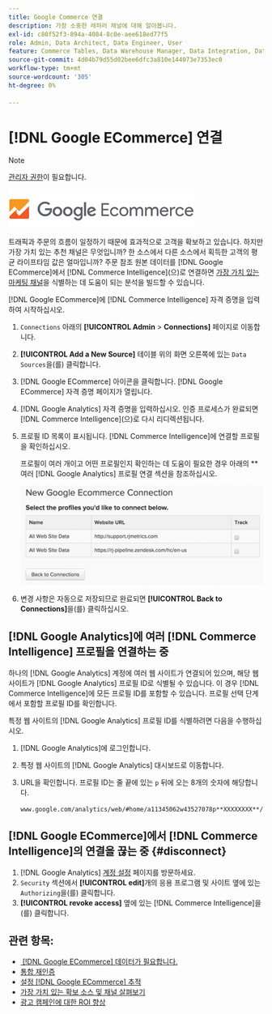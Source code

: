 ```yaml
---
title: Google Commerce 연결
description: 가장 소중한 레퍼러 채널에 대해 알아봅니다.
exl-id: c80f52f3-894a-4084-8c0e-aee618ed77f5
role: Admin, Data Architect, Data Engineer, User
feature: Commerce Tables, Data Warehouse Manager, Data Integration, Data Import/Export
source-git-commit: 4d04b79d55d02bee6dfc3a810e144073e7353ec0
workflow-type: tm+mt
source-wordcount: '305'
ht-degree: 0%

---
```


# [!DNL Google ECommerce] 연결

>[!NOTE]
>
>[관리자 권한](../../../administrator/user-management/user-management.md)이 필요합니다.

![Google eCommerce 로고](../../../assets/google-ecommerce-logo.png)

트래픽과 주문의 흐름이 일정하기 때문에 효과적으로 고객을 확보하고 있습니다. 하지만 가장 가치 있는 추천 채널은 무엇입니까? 한 소스에서 다른 소스에서 획득한 고객의 평균 라이프타임 값은 얼마입니까? 주문 참조 원본 데이터를 [!DNL Google ECommerce]에서 [!DNL Commerce Intelligence]&#x200B;(으)로 연결하면 [가장 가치 있는 마케팅 채널](../../../data-analyst/analysis/most-value-source-channel.md)을 식별하는 데 도움이 되는 분석을 빌드할 수 있습니다.

[!DNL Google ECommerce]에 [!DNL Commerce Intelligence] 자격 증명을 입력하여 시작하십시오.

1. `Connections` 아래의 **[!UICONTROL Admin** > **Connections]** 페이지로 이동합니다.

1. **[!UICONTROL Add a New Source]** 테이블 위의 화면 오른쪽에 있는 `Data Sources`을(를) 클릭합니다.

1. [!DNL Google ECommerce] 아이콘을 클릭합니다. [!DNL Google ECommerce] 자격 증명 페이지가 열립니다.

1. [!DNL Google Analytics] 자격 증명을 입력하십시오. 인증 프로세스가 완료되면 [!DNL Commerce Intelligence]&#x200B;(으)로 다시 리디렉션됩니다.

1. 프로필 ID 목록이 표시됩니다. [!DNL Commerce Intelligence]에 연결할 프로필을 확인하십시오.

   프로필이 여러 개이고 어떤 프로필인지 확인하는 데 도움이 필요한 경우 아래의 **여러 [!DNL Google Analytics] 프로필 연결 섹션을 참조하십시오.

   ![여러 Google Analytics 프로필에 연결하는 옵션을 표시하는 양식](../../../assets/conn-mult-ga-profiles.png)<!--{: width="500"}-->

1. 변경 사항은 자동으로 저장되므로 완료되면 **[!UICONTROL Back to Connections]**&#x200B;을(를) 클릭하십시오.

## [!DNL Google Analytics]에 여러 [!DNL Commerce Intelligence] 프로필을 연결하는 중

하나의 [!DNL Google Analytics] 계정에 여러 웹 사이트가 연결되어 있으며, 해당 웹 사이트가 [!DNL Google Analytics] 프로필 ID로 식별될 수 있습니다. 이 경우 [!DNL Commerce Intelligence]에 모든 프로필 ID를 포함할 수 있습니다. 프로필 선택 단계에서 포함할 프로필 ID를 확인합니다.

특정 웹 사이트의 [!DNL Google Analytics] 프로필 ID를 식별하려면 다음을 수행하십시오.

1. [!DNL Google Analytics]에 로그인합니다.
1. 특정 웹 사이트의 [!DNL Google Analytics] 대시보드로 이동합니다.
1. URL을 확인합니다. 프로필 ID는 줄 끝에 있는 `p` 뒤에 오는 8개의 숫자에 해당합니다.

   `www.google.com/analytics/web/#home/a11345062w43527078p**XXXXXXXX**/`

## [!DNL Google ECommerce]에서 [!DNL Commerce Intelligence]의 연결을 끊는 중 {#disconnect}

1. [!DNL Google Analytics] [계정 설정](https://www.google.com/account/about/?hl=en) 페이지를 방문하세요.
1. `Security` 섹션에서 **[!UICONTROL edit]**&#x200B;개의 응용 프로그램 및 사이트 옆에 있는 `Authorizing`을(를) 클릭합니다.
1. **[!UICONTROL revoke access]** 옆에 있는 [!DNL Commerce Intelligence]을(를) 클릭합니다.

## 관련 항목:

* [&#x200B; [!DNL Google ECommerce] 데이터가 필요합니다.](../integrations/google-ecommerce-data.md)
* [통합 재인증](https://experienceleague.adobe.com/docs/commerce-knowledge-base/kb/how-to/mbi-reauthenticating-integrations.html)
* [설정 [!DNL Google ECommerce] 추적](https://support.google.com/analytics/answer/1009612?hl=en)
* [가장 가치 있는 확보 소스 및 채널 살펴보기](../../analysis/most-value-source-channel.md)
* [광고 캠페인에 대한 ROI 향상](../../analysis/roi-ad-camp.md)
